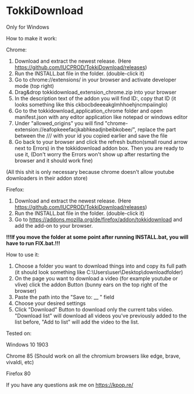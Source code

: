 # TokkiDownload

Only for Windows

How to make it work:

Chrome:
1. Download and extract the newest release. (Here https://github.com/IUCPROD/TokkiDownload/releases)
2. Run the INSTALL.bat file in the folder. (double-click it)
3. Go to chrome://extensions/ in your browser and activate developer mode (top right)
4. Drag&drop tokkidownload_extension_chrome.zip into your browser
5. In the description text of the addon you will find ID:, copy that ID (it looks something like this ckbocbdeeeakglmhhoehjncmpaiinglo)
6. Go to the tokkidownload_application_chrome folder and open manifest.json with any editor application like notepad or windows editor
7. Under "allowed_origins" you will find "chrome-extension://eafopkeeefacjkabhkeadjnbeibkobee/", replace the part between the /// with your id you copied earlier and save the file
8. Go back to your browser and click the refresh button(small round arrow next to Errors) in the tokkidownload addon box. Then you are ready to use it, (Don't worry the Errors won't show up after restarting the browser and it should work fine)

(All this shit is only necessary because chrome doesn't allow youtube downloaders in their addon store)

Firefox:
1. Download and extract the newest release. (Here https://github.com/IUCPROD/TokkiDownload/releases)
2. Run the INSTALL.bat file in the folder. (double-click it)
3. Go to https://addons.mozilla.org/de/firefox/addon/tokkidownload and add the add-on to your browser.

**!!!If you move the folder at some point after running INSTALL.bat, you will have to run FIX.bat.!!!**

How to use it:
1. Choose a folder you want to download things into and copy its full path (it should look something like C:\Users\user\Desktop\downloadfolder)
2. On the page you want to download a video (for example youtube or vlive) click the addon Button (bunny ears on the top right of the browser)
3. Paste the path into the "Save to: __ " field 
4. Choose your desired settings
5. Click "Download" Button to download only the current tabs video. "Download list" will download all videos you've previously added to the list before, "Add to list" will add the video to the list.

Tested on:

Windows 10 1903

Chrome 85
(Should work on all the chromium browsers like edge, brave, vivaldi, etc)

Firefox 80

If you have any questions ask me on https://kpop.re/
